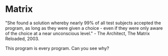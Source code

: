 # Matrix

"She found a solution whereby nearly 99% of all test subjects accepted the program,
as long as they were given a choice - even if they were only aware of the choice at
a near unconscious level." - The Architect, The Matrix Reloaded, 2003.

This program is every program. Can you see why?
